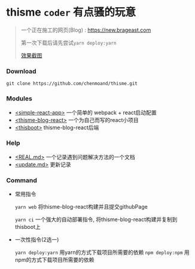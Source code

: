 # thisme ```coder``` 有点骚的玩意

> 一个正在施工的网页(Blog) : https://new.brageast.com
>
> 第一次下载后请先尝试```yarn deploy:yarn```
>
> [效果截图](./doc/img/)

### Download

``` git clone https://github.com/chenmoand/thisme.git ``` 

### Modules 

* [\<simple-react-app\>](./simple-react-app)  一个简单的 webpack + react启动配置
* [\<thisme-blog-react\>](./thisme-blog-react) 一个为自己而写的react小项目
* [\<thisboot\>](./thisboot) thisme-blog-react后端

### Help

*  [\<REAL.md\>](./REAL.md)  一个记录遇到问题解决方法的一个文档
*  [\<update.md\>](./doc/update.md)  更新记录

###  Command

* 常用指令

  ```yarn web``` 将thisme-blog-react构建并且提交githubPage

  ```yarn ci``` 一个强大的自动部署指令, 将thisme-blog-react构建并复制到thisboot上

* 一次性指令(2选一)

  ```yarn deploy:yarn```  用yarn的方式下载项目所需要的依赖
  ```npm deploy:npm``` 用npm的方式下载项目所需要的依赖 


